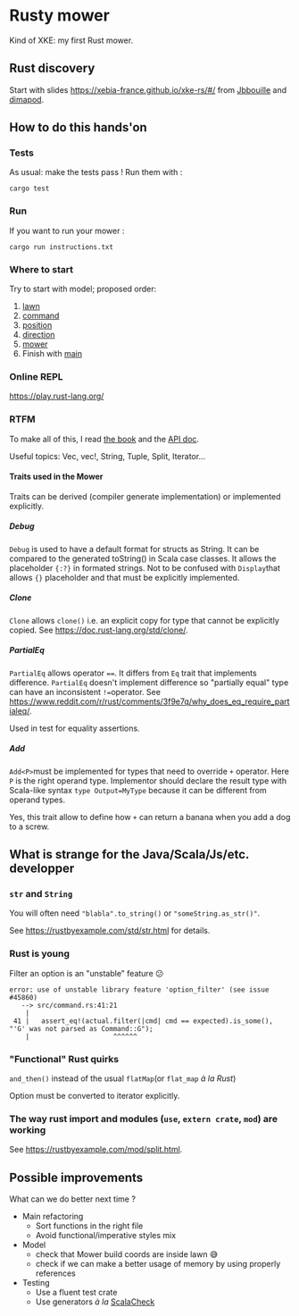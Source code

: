 Rusty mower
===========
Kind of XKE: my first Rust mower.

## Rust discovery

Start with slides <https://xebia-france.github.io/xke-rs/#/> from [Jbbouille](https://github.com/Jbbouille) and [dimapod](https://github.com/dimapod).

## How to do this hands'on

### Tests
As usual: make the tests pass ! Run them with : 

`cargo test`

### Run
If you want to run your mower :

`cargo run instructions.txt`

### Where to start

Try to start with model; proposed order:

1. [lawn](src/lawn.rs)
1. [command](src/command.rs)
1. [position](src/position.rs)
1. [direction](src/direction.rs)
1. [mower](src/mower.rs)
1. Finish with [main](src/main.rs)

### Online REPL

<https://play.rust-lang.org/>

### RTFM

To make all of this, I read [the book](https://doc.rust-lang.org/book/) and the [API doc](https://doc.rust-lang.org/).

Useful topics: Vec, vec!, String, Tuple, Split, Iterator...


#### Traits used in the Mower

Traits can be derived (compiler generate implementation) or implemented explicitly.

##### Debug

`Debug` is used to have a default format for structs as String. It can be compared to the generated toString() in Scala case classes.
It allows the placeholder `{:?}` in formated strings. Not to be confused with `Display`that allows `{}` placeholder and that must be explicitly implemented.

##### Clone
`Clone` allows `clone()` i.e. an explicit copy for type that cannot be explicitly copied. See <https://doc.rust-lang.org/std/clone/>.

##### PartialEq
`PartialEq` allows operator `==`. It differs from `Eq` trait that implements difference. 
`PartialEq` doesn't implement difference so "partially equal" type can have an inconsistent `!=`operator.
See <https://www.reddit.com/r/rust/comments/3f9e7q/why_does_eq_require_partialeq/>.

Used in test for equality assertions. 

##### Add<T>

`Add<P>`must be implemented for types that need to override `+` operator. Here `P` is the right operand type.
Implementor should declare the result type with Scala-like syntax `type Output=MyType` because it can be different from operand types.

Yes, this trait allow to define how `+` can return a banana when you add a dog to a screw. 

## What is strange for the Java/Scala/Js/etc. developper

### `str` and `String`

You will often need `"blabla".to_string()` or `"someString.as_str()"`.

See <https://rustbyexample.com/std/str.html> for details.  

### Rust is young

Filter an option is an "unstable" feature 😕

```
error: use of unstable library feature 'option_filter' (see issue #45860)
   --> src/command.rs:41:21
    |
 41 |   assert_eq!(actual.filter(|cmd| cmd == expected).is_some(), "'G' was not parsed as Command::G");
    |                     ^^^^^^
```

### "Functional" Rust quirks

`and_then()` instead of the usual `flatMap`(or `flat_map` _à la Rust_)

Option must be converted to iterator explicitly.

### The way rust import and modules (`use`, `extern crate`, `mod`) are working

See <https://rustbyexample.com/mod/split.html>.

## Possible improvements

What can we do better next time ?

* Main refactoring
  * Sort functions in the right file
  * Avoid functional/imperative styles mix
* Model
  * check that Mower build coords are inside lawn 😅
  * check if we can make a better usage of memory by using properly references
* Testing
  * Use a fluent test crate
  * Use generators _à la_ [ScalaCheck](https://www.scalacheck.org/)
